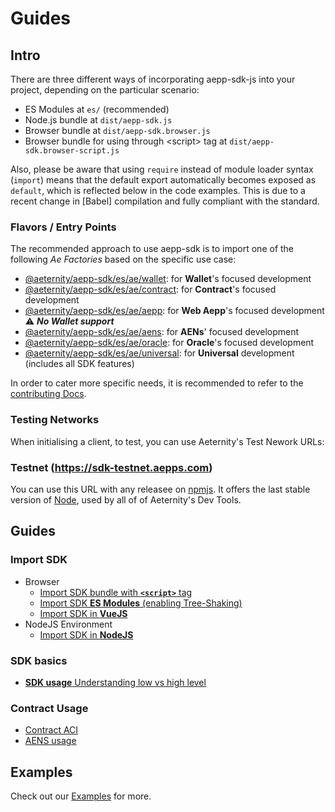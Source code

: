 # Guides

## Intro
There are three different ways of incorporating aepp-sdk-js into your project, depending on the particular scenario:
* ES Modules at `es/` (recommended)
* Node.js bundle at `dist/aepp-sdk.js`
* Browser bundle at `dist/aepp-sdk.browser.js`
* Browser bundle for using through \<script\> tag at `dist/aepp-sdk.browser-script.js`

Also, please be aware that using `require` instead of module loader syntax
(`import`) means that the default export automatically becomes exposed as
`default`, which is reflected below in the code examples. This is due to a
recent change in [Babel] compilation and fully compliant with the standard.

### Flavors / Entry Points

The recommended approach to use aepp-sdk is to import one of the following _Ae
Factories_ based on the specific use case:

* [@aeternity/aepp-sdk/es/ae/wallet](api/ae/wallet.md): for **Wallet**'s focused development
* [@aeternity/aepp-sdk/es/ae/contract](api/ae/contract.md): for **Contract**'s focused development
* [@aeternity/aepp-sdk/es/ae/aepp](api/ae/aepp.md): for **Web Aepp**'s focused development ⚠️ **_No Wallet support_**
* [@aeternity/aepp-sdk/es/ae/aens](api/ae/aens.md): for **AENs**' focused development
* [@aeternity/aepp-sdk/es/ae/oracle](api/ae/oracle.md): for **Oracle**'s focused development
* [@aeternity/aepp-sdk/es/ae/universal](api/ae/universal.md): for **Universal** development (includes all SDK features)

In order to cater more specific needs, it is recommended to refer to the
[contributing Docs](contrib/README.md).

### Testing Networks
When initialising a client, to test, you can use Aeternity's Test Nework URLs:

### Testnet (https://sdk-testnet.aepps.com)
You can use this URL with any releasee on [npmjs](https://www.npmjs.com/package/@aeternity/aepp-sdk). It offers the last stable version of [Node](https://github.com/aeternity/aeternity), used by all of of Aeternity's Dev Tools.

## Guides
### Import SDK
  - Browser
    - [Import SDK bundle with **`<script>`** tag](guides/import-script-tag.md)
    - [Import SDK **ES Modules** (enabling Tree-Shaking)](guides/import-tree-shaking.md)
    - [Import SDK in **VueJS**](guides/import-vuejs.md)
  - NodeJS Environment
    - [Import SDK in **NodeJS**](guides/import-nodejs.md)

### SDK basics
   - [**SDK usage** Understanding low vs high level](guides/low-vs-high-usage.md)

### Contract Usage
 - [Contract ACI](guides/contract-aci-usage.md)
 - [AENS usage](guides/aens-usage.md)


## Examples
Check out our [Examples](../examples/README.md) for more.
